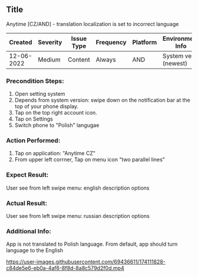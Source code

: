 ## Title
Anytime [CZ/AND] - translation localization is set to incorrect language
  
| Created   | Severity| Issue Type  | Frequency | Platform |Environment Info |  
| --  | --- | --      | --          | --        | --                         |  
| 12-06-2022 | Medium | Content     | Always    | AND      | System ver.(newest)|  

### Precondition Steps:  
1. Open setting system
2. Depends from system version: swipe down on the notification bar at the top of your phone display.  
3. Tap on the top right account icon.
4. Tap on Settings 
5. Switch phone to "Polish" langugae

### Action Performed:  
1. Tap on application: "Anytime CZ"
2. From upper left corrner, Tap on menu icon "two parallel lines" 
 
### Expect Result:  
User see from left swipe menu: english description options  
  
### Actual Result:  
User see from left swipe menu: russian description options  

### Additional Info:
App is not translated to Polish language. From default, app should turn language to the English  

https://user-images.githubusercontent.com/69436611/174111828-c84de5e6-eb0a-4af6-8f8d-8a8c579d2f0d.mp4  
